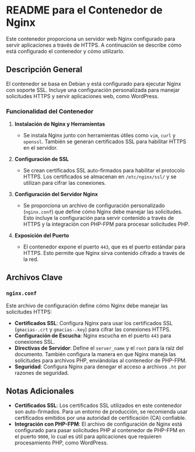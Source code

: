 # README para el Contenedor de Nginx

Este contenedor proporciona un servidor web Nginx configurado para servir aplicaciones a través de HTTPS. A continuación se describe cómo está configurado el contenedor y cómo utilizarlo.

## Descripción General

El contenedor se basa en Debian y está configurado para ejecutar Nginx con soporte SSL. Incluye una configuración personalizada para manejar solicitudes HTTPS y servir aplicaciones web, como WordPress.

### Funcionalidad del Contenedor

1. **Instalación de Nginx y Herramientas**
   - Se instala Nginx junto con herramientas útiles como `vim`, `curl` y `openssl`. También se generan certificados SSL para habilitar HTTPS en el servidor.

2. **Configuración de SSL**
   - Se crean certificados SSL auto-firmados para habilitar el protocolo HTTPS. Los certificados se almacenan en `/etc/nginx/ssl/` y se utilizan para cifrar las conexiones.

3. **Configuración del Servidor Nginx**
   - Se proporciona un archivo de configuración personalizado (`nginx.conf`) que define cómo Nginx debe manejar las solicitudes. Esto incluye la configuración para servir contenido a través de HTTPS y la integración con PHP-FPM para procesar solicitudes PHP.

4. **Exposición del Puerto**
   - El contenedor expone el puerto `443`, que es el puerto estándar para HTTPS. Esto permite que Nginx sirva contenido cifrado a través de la red.

## Archivos Clave

### `nginx.conf`

Este archivo de configuración define cómo Nginx debe manejar las solicitudes HTTPS:

- **Certificados SSL**: Configura Nginx para usar los certificados SSL (`gmacias-.crt` y `gmacias-.key`) para cifrar las conexiones HTTPS.
- **Configuración de Escucha**: Nginx escucha en el puerto `443` para conexiones SSL.
- **Directivas de Servidor**: Define el `server_name` y el `root` para la raíz del documento. También configura la manera en que Nginx maneja las solicitudes para archivos PHP, enviándolas al contenedor de PHP-FPM.
- **Seguridad**: Configura Nginx para denegar el acceso a archivos `.ht` por razones de seguridad.

## Notas Adicionales

- **Certificados SSL**: Los certificados SSL utilizados en este contenedor son auto-firmados. Para un entorno de producción, se recomienda usar certificados emitidos por una autoridad de certificación (CA) confiable.
- **Integración con PHP-FPM**: El archivo de configuración de Nginx está configurado para pasar solicitudes PHP al contenedor de PHP-FPM en el puerto `9000`, lo cual es útil para aplicaciones que requieren procesamiento PHP, como WordPress.
